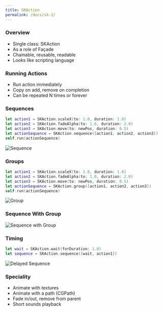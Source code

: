 ```yaml
---
title: SKAction 
permalink: /docs/sk-2/
---
```


### Overview

* Single class: SKAction 
* As a role of Façade
* Chainable, reusable, readable 
* Looks like scripting language

### Running Actions

* Run action immediately 
* Copy on add, remove on completion 
* Can be repeated N times or forever

### Sequences

```swift
let action1 = SKAction.scaleX(to: 1.0, duration: 1.0)
let action2 = SKAction.fadeAlpha(to: 1.0, duration: 2.0)
let action3 = SKAction.move(to: newPos, duration: 0.5)
let actionSequence = SKAction.sequence([action1, action2, action3])
self.run(actionSequence)
```

<centre>        
    <img src="{{ "/assets/img/sk/seq.png" | relative_url }}" alt="Sequence" class="img-responsive">
</centre>

### Groups

```swift
let action1 = SKAction.scaleX(to: 1.0, duration: 1.0)
let action2 = SKAction.fadeAlpha(to: 1.0, duration: 2.0)
let action3 = SKAction.move(to: newPos, duration: 0.5)
let actionSequence = SKAction.group([action1, action2, action3])
self.run(actionSequence)
```

<centre>        
    <img src="{{ "/assets/img/sk/group.png" | relative_url }}" alt="Group" class="img-responsive">
</centre>

### Sequence With Group

<centre>        
    <img src="{{ "/assets/img/sk/seqgroup.png" | relative_url }}" alt="Sequence with Group" class="img-responsive">
</centre>

### Timing

```swift
let wait = SKAction.wait(forDuration: 1.0)
let sequence = SKAction.sequence([wait, action1])
```

<centre>        
    <img src="{{ "/assets/img/sk/timing.png" | relative_url }}" alt="Delayed Sequence" class="img-responsive">
</centre>

### Speciality

* Animate with textures 
* Animate with a path (CGPath) 
* Fade in/out, remove from parent 
* Short sounds playback

